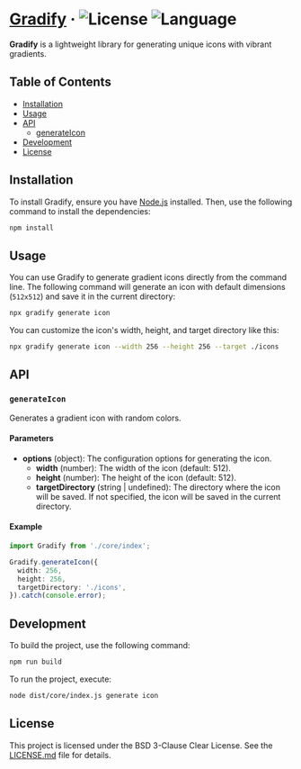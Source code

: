 # [Gradify](https://github.com/opencarllo/gradify) &middot; ![License](https://img.shields.io/badge/License-BSD--3--Clause_Clear-dodgerblue?style=flat-square) ![Language](https://img.shields.io/badge/Language-TypeScript-blue?style=flat-square)

**Gradify** is a lightweight library for generating unique icons with vibrant gradients.

## Table of Contents

- [Installation](#installation)
- [Usage](#usage)
- [API](#api)
  - [generateIcon](#generateicon)
- [Development](#development)
- [License](#license)

## Installation

To install Gradify, ensure you have [Node.js](https://nodejs.org/) installed. Then, use the following command to install the dependencies:

```bash
npm install
```

## Usage

You can use Gradify to generate gradient icons directly from the command line. The following command will generate an icon with default dimensions (`512x512`) and save it in the current directory:

```bash
npx gradify generate icon
```

You can customize the icon's width, height, and target directory like this:

```bash
npx gradify generate icon --width 256 --height 256 --target ./icons
```

## API

### `generateIcon`

Generates a gradient icon with random colors.

#### Parameters

- **options** (object): The configuration options for generating the icon.
  - **width** (number): The width of the icon (default: 512).
  - **height** (number): The height of the icon (default: 512).
  - **targetDirectory** (string | undefined): The directory where the icon will be saved. If not specified, the icon will be saved in the current directory.

#### Example

```typescript
import Gradify from './core/index';

Gradify.generateIcon({
  width: 256,
  height: 256,
  targetDirectory: './icons',
}).catch(console.error);
```

## Development

To build the project, use the following command:

```bash
npm run build
```

To run the project, execute:

```bash
node dist/core/index.js generate icon
```

## License

This project is licensed under the BSD 3-Clause Clear License. See the [LICENSE.md](LICENSE.md) file for details.